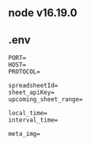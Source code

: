 <h2>node v16.19.0</h2>

<h2>.env</h2>

```
PORT=
HOST=
PROTOCOL=

spreadsheetId=
sheet_apiKey=
upcoming_sheet_range=

local_time=
interval_time=

meta_img=

```
